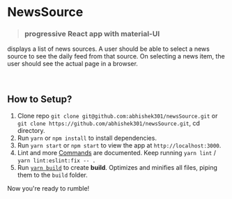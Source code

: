 # NewsSource
>### progressive React app with material-UI 
displays a list of news sources. 
A user should be able to select a news source to see the daily feed from that source.
On selecting a news item, the user should see the actual page in a browser.

<br />

## How to Setup?

1. Clone repo `git clone git@github.com:abhishek301/newsSource.git` or `git clone https://github.com/abhishek301/newsSource.git`, cd directory.
1. Run `yarn` or `npm install` to install dependencies.
1. Run `yarn start` or `npm start` to view the app at `http://localhost:3000`.
1. Lint and more [Commands](docs/general/commands.md) are documented. Keep running `yarn lint` / `yarn lint:eslint:fix -- .`
1. Run [`yarn build`](docs#building--deploying) to create **build**. Optimizes and minifies all files, piping them to the `build` folder.

Now you're ready to rumble!
